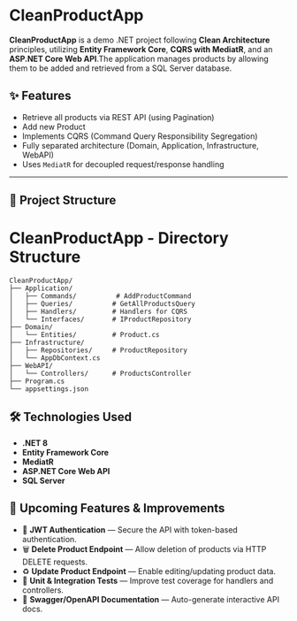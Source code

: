# CleanProductApp

**CleanProductApp** is a demo .NET project following **Clean Architecture** principles, utilizing **Entity Framework Core**, **CQRS with MediatR**, and an **ASP.NET Core Web API**.The application manages products by allowing them to be added and retrieved from a SQL Server database.

## ✨ Features

- Retrieve all products via REST API (using Pagination)
- Add new Product
- Implements CQRS (Command Query Responsibility Segregation)
- Fully separated architecture (Domain, Application, Infrastructure, WebAPI)
- Uses `MediatR` for decoupled request/response handling

---


## 📁 Project Structure

# CleanProductApp - Directory Structure

```
CleanProductApp/
├── Application/
│   ├── Commands/          # AddProductCommand
│   ├── Queries/          # GetAllProductsQuery
│   ├── Handlers/         # Handlers for CQRS
│   └── Interfaces/       # IProductRepository
├── Domain/
│   └── Entities/         # Product.cs
├── Infrastructure/
│   ├── Repositories/     # ProductRepository
│   └── AppDbContext.cs
├── WebAPI/
│   └── Controllers/      # ProductsController
├── Program.cs
└── appsettings.json
```
## 🛠️ Technologies Used

- **.NET 8**
- **Entity Framework Core**
- **MediatR**
- **ASP.NET Core Web API**
- **SQL Server**

## 🚀 Upcoming Features & Improvements

- 🔐 **JWT Authentication** — Secure the API with token-based authentication.
- 🗑️ **Delete Product Endpoint** — Allow deletion of products via HTTP DELETE requests.
- ♻️ **Update Product Endpoint** — Enable editing/updating product data.
- 🧪 **Unit & Integration Tests** — Improve test coverage for handlers and controllers.
- 📘 **Swagger/OpenAPI Documentation** — Auto-generate interactive API docs.
